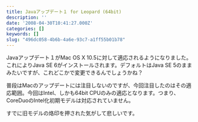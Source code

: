 ```yaml
---
title: Javaアップデート１ for Leopard (64bit)
description: ''
date: '2008-04-30T10:41:27.000Z'
categories: []
keywords: []
slug: "496dc058-4b6b-4a6e-93c7-a1ff55b01b78"
---
```

Javaアップデート１がMac OS X 10.5に対して適応されるようになりました。これによりJava SE 6がインストールされます。デフォルトはJava SE 5のままみたいですが、これどこかで変更できるんでしょうかね？

普段はMacのアップデートには注目しないのですが、今回注目したのはその適応範囲。今回はIntel、しかも64bit CPUのみの適応となります。つまり、CoreDuoのIntel化初期モデルは対応されていません。

すでに旧モデルの烙印を押された気がして悲しいです。